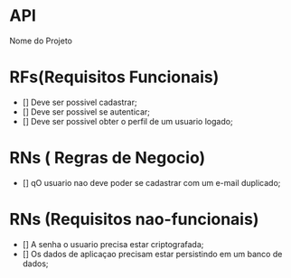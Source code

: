 # API

Nome do Projeto 

# RFs(Requisitos Funcionais)
- [] Deve ser possivel cadastrar;
- [] Deve ser possivel se autenticar;
- [] Deve ser possivel obter o perfil de um usuario logado;

# RNs ( Regras de Negocio)
- [] qO usuario nao deve poder se cadastrar com um e-mail duplicado;

# RNs (Requisitos nao-funcionais)
- [] A senha o usuario precisa estar criptografada;
- [] Os dados de aplicaçao precisam estar persistindo em um banco de dados;

